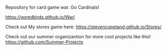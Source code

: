 Repository for card game war. Go Cardinals!

https://goredbirds.github.io/War/

Check out My stores game here: https://stevencopeland.github.io/Stores/

Check out our summer organizantion for more cool projects like this! https://github.com/Summer-Projects
